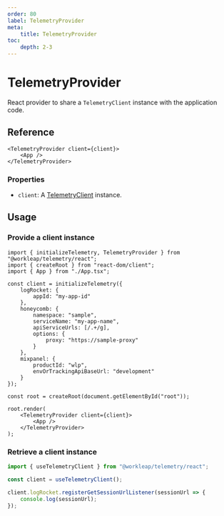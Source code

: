 ```yaml
---
order: 80
label: TelemetryProvider
meta:
    title: TelemetryProvider
toc:
    depth: 2-3
---
```


# TelemetryProvider

React provider to share a `TelemetryClient` instance with the application code.

## Reference

```tsx
<TelemetryProvider client={client}>
    <App />
</TelemetryProvider>
```

### Properties

- `client`: A [TelemetryClient](./TelemetryClient.md) instance.

## Usage

### Provide a client instance

```tsx !#26,28
import { initializeTelemetry, TelemetryProvider } from "@workleap/telemetry/react";
import { createRoot } from "react-dom/client";
import { App } from "./App.tsx";

const client = initializeTelemetry({
    logRocket: {
        appId: "my-app-id"
    },
    honeycomb: {
        namespace: "sample",
        serviceName: "my-app-name",
        apiServiceUrls: [/.+/g],
        options: {
            proxy: "https://sample-proxy"
        }
    },
    mixpanel: {
        productId: "wlp",
        envOrTrackingApiBaseUrl: "development"
    }
});

const root = createRoot(document.getElementById("root"));

root.render(
    <TelemetryProvider client={client}>
        <App />
    </TelemetryProvider>
);
```

### Retrieve a client instance

```ts !#3
import { useTelemetryClient } from "@workleap/telemetry/react";

const client = useTelemetryClient();

client.logRocket.registerGetSessionUrlListener(sessionUrl => {
    console.log(sessionUrl);
});
```

